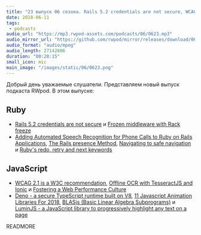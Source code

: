 ```yaml
---
title: "23 выпуск 06 сезона. Rails 5.2 credentials are not secure, WCAG 2.1 is a W3C recommendation, Deno, BLASjs, LuminJS и прочее"
date: 2018-06-11
tags:
 - podcasts
audio_url: "https://mp3.rwpod-assets.com/podcasts/06/0623.mp3"
audio_mirror_url: "https://github.com/rwpod/mirror/releases/download/06.23/0623.mp3"
audio_format: "audio/mpeg"
audio_length: 27142806
duration: "00:28:15"
small_icon: mic
main_image: "/images/static/06/0623.png"
---
```


Добрый день уважаемые слушатели. Представляем новый выпуск подкаста RWpod. В этом выпуске:

## Ruby

 - [Rails 5.2 credentials are not secure](https://github.com/printercu/secure_credentials/wiki/Rails-5.2-credentials-are-not-secure) и [Frozen middleware with Rack freeze](https://crypt.codemancers.com/posts/2018-06-07-frozen-middleware-with-rack-freeze/)
 - [Adding Automated Speech Recognition for Phone Calls to Ruby on Rails Applications](https://www.twilio.com/blog/2018/05/automated-speech-recognition-phone-calls-ruby-on-rails.html), [The Rails presence Method](https://blog.edwardloveall.com/rails-presence-method), [Navigating to safe navigation](https://blog.rwell.org/2018/05/29/navigating-to-safe-navigation.html) и [Ruby's redo, retry and next keywords](https://blog.appsignal.com/2018/06/05/redo-retry-next.html)

## JavaScript

 - [WCAG 2.1 is a W3C recommendation](https://www.w3.org/blog/2018/06/wcag21-rec/), [Offline OCR with TesseractJS and Ionic](https://itnext.io/offline-ocr-with-tesseractjs-and-ionic-5054fc7eef86) и [Fostering a Web Performance Culture](https://jmperezperez.com/fostering-web-performance-culture/)
 - [Deno - a secure TypeScript runtime built on V8](https://github.com/ry/deno), [11 Javascript Animation Libraries For 2018](https://blog.bitsrc.io/11-javascript-animation-libraries-for-2018-9d7ac93a2c59), [BLASjs (Basic Linear Algebra Subprograms)](https://github.com/jacobbogers/blasjs) и [LuminJS - a JavaScript library to progressively highlight any text on a page](https://lumin.rocks/)

READMORE
